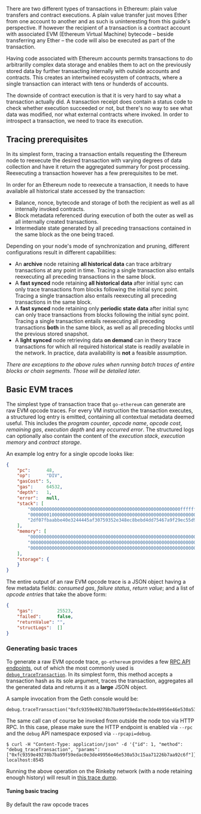 There are two different types of transactions in Ethereum: plain value transfers and contract executions. A plain value transfer just moves Ether from one account to another and as such is uninteresting from this guide's perspective. If however the recipient of a transaction is a contract account with associated EVM (Ethereum Virtual Machine) bytecode – beside transferring any Ether – the code will also be executed as part of the transaction.

Having code associated with Ethereum accounts permits transactions to do arbitrarilly complex data storage and enables them to act on the previously stored data by further transacting internally with outside accounts and contracts. This creates an intertwined ecosystem of contracts, where a single transaction can interact with tens or hunderds of accounts.

The downside of contract execution is that it is very hard to say what a transaction actually did. A transaction receipt does contain a status code to check whether execution succeeded or not, but there's no way to see what data was modified, nor what external contracts where invoked. In order to introspect a transaction, we need to trace its execution.

## Tracing prerequisites

In its simplest form, tracing a transaction entails requesting the Ethereum node to reexecute the desired transaction with varying degrees of data collection and have it return the aggregated summary for post processing. Reexecuting a transaction however has a few prerequisites to be met.

In order for an Ethereum node to reexecute a transaction, it needs to have available all historical state accessed by the transaction:

 * Balance, nonce, bytecode and storage of both the recipient as well as all internally invoked contracts.
 * Block metadata referenced during execution of both the outer as well as all internally created transactions.
 * Intermediate state generated by all preceding transactions contained in the same block as the one being traced.

Depending on your node's mode of synchronization and pruning, different configurations result in different capabilities:

 * An **archive** node retaining **all historical data** can trace arbitrary transactions at any point in time. Tracing a single transaction also entails reexecuting all preceding transactions in the same block.
 * A **fast synced** node retaining **all historical data** after initial sync can only trace transactions from blocks following the initial sync point. Tracing a single transaction also entails reexecuting all preceding transactions in the same block.
 * A **fast synced** node retaining only **periodic state data** after initial sync can only trace transactions from blocks following the initial sync point. Tracing a single transaction entails reexecuting all preceding transactions **both** in the same block, as well as all preceding blocks until the previous stored snapshot.
 * A **light synced** node retrieving data **on demand** can in theory trace transactions for which all required historical state is readily available in the network. In practice, data availability is **not** a feasible assumption.

*There are exceptions to the above rules when running batch traces of entire blocks or chain segments. Those will be detailed later.*

## Basic EVM traces

The simplest type of transaction trace that `go-ethereum` can generate are raw EVM opcode traces. For every VM instruction the transaction executes, a structured log entry is emitted, containing all contextual metadata deemed useful. This includes the *program counter*, *opcode name*, *opcode cost*, *remaining gas*, *execution depth* and any *occurred error*. The structured logs can optionally also contain the content of the *execution stack*, *execution memory* and *contract storage*.

An example log entry for a single opcode looks like:

```json
{
	"pc":      48,
	"op":      "DIV",
	"gasCost": 5,
	"gas":     64532,
	"depth":   1,
	"error":   null,
	"stack": [
		"00000000000000000000000000000000000000000000000000000000ffffffff",
		"0000000100000000000000000000000000000000000000000000000000000000",
		"2df07fbaabbe40e3244445af30759352e348ec8bebd4dd75467a9f29ec55d98d"
	],
	"memory": [
		"0000000000000000000000000000000000000000000000000000000000000000",
		"0000000000000000000000000000000000000000000000000000000000000000",
		"0000000000000000000000000000000000000000000000000000000000000060"
	],
	"storage": {
	}
}
```

The entire output of an raw EVM opcode trace is a JSON object having a few metadata fields: *consumed gas*, *failure status*, *return value*; and a list of *opcode entries* that take the above form:

```json
{
	"gas":         25523,
	"failed":      false,
	"returnValue": "",
	"structLogs":  []
}
```

### Generating basic traces

To generate a raw EVM opcode trace, `go-ethereum` provides a few [RPC API endpoints](https://github.com/ethereum/go-ethereum/wiki/Management-APIs), out of which the most commonly used is [`debug_traceTransaction`](https://github.com/ethereum/go-ethereum/wiki/Management-APIs#debug_tracetransaction). In its simplest form, this method accepts a transaction hash as its sole argument, traces the transaction, aggregates all the generated data and returns it as a **large** JSON object.

A sample invocation from the Geth console would be:

```
debug.traceTransaction("0xfc9359e49278b7ba99f59edac0e3de49956e46e530a53c15aa71226b7aa92c6f")
```

The same call can of course be invoked from outside the node too via HTTP RPC. In this case, please make sure the HTTP endpoint is enabled via `--rpc` and the `debug` API namespace exposed via `--rpcapi=debug`.

```
$ curl -H "Content-Type: application/json" -d '{"id": 1, "method": "debug_traceTransaction", "params": ["0xfc9359e49278b7ba99f59edac0e3de49956e46e530a53c15aa71226b7aa92c6f"]}' localhost:8545
```

Running the above operation on the Rinkeby network (with a node retaining enough history) will result in [this trace dump](https://gist.github.com/karalabe/c91f95ac57f5e57f8b950ec65ecc697f).

#### Tuning basic tracing

By default the raw opcode traces 
